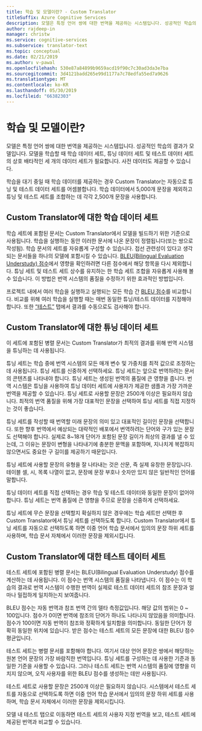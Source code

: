 ```yaml
---
title: 학습 및 모델이란? - Custom Translator
titleSuffix: Azure Cognitive Services
description: 모델은 특정 언어 쌍에 대한 번역을 제공하는 시스템입니다. 성공적인 학습의 결과가 모델입니다. 모델을 학습할 때 학습 데이터 세트, 튜닝 데이터 세트 및 테스트 데이터 세트의 상호 배타적인 세 개의 데이터 세트가 필요합니다.
author: rajdeep-in
manager: christw
ms.service: cognitive-services
ms.subservice: translator-text
ms.topic: conceptual
ms.date: 02/21/2019
ms.author: v-pawal
ms.openlocfilehash: 530e87a84899b9659acd19f90c7c30ad3da3e7ba
ms.sourcegitcommit: 3d4121badd265e99d1177a7c78edfa55ed7a9626
ms.translationtype: MT
ms.contentlocale: ko-KR
ms.lasthandoff: 05/30/2019
ms.locfileid: "66382303"
---
```

# <a name="what-are-trainings-and-models"></a>학습 및 모델이란?

모델은 특정 언어 쌍에 대한 번역을 제공하는 시스템입니다.
성공적인 학습의 결과가 모델입니다. 모델을 학습할 때 학습 데이터 세트, 튜닝 데이터 세트 및 테스트 데이터 세트의 상호 배타적인 세 개의 데이터 세트가 필요합니다. 사전 데이터도 제공할 수 있습니다.

학습을 대기 중일 때 학습 데이터를 제공하는 경우 Custom Translator는 자동으로 튜닝 및 테스트 데이터 세트를 어셈블합니다. 학습 데이터에서 5,000개 문장을 제외하고 튜닝 및 테스트 세트를 조합하는 데 각각 2,500개 문장을 사용합니다.

## <a name="training-dataset-for-custom-translator"></a>Custom Translator에 대한 학습 데이터 세트

학습 세트에 포함된 문서는 Custom Translator에서 모델을 빌드하기 위한 기준으로 사용됩니다. 학습을 실행하는 동안 이러한 문서에 나온 문장이 정렬됩니다(또는 쌍으로 작성됨). 학습 문서의 세트를 자유롭게 구성할 수 있습니다. 접선 관련성이 있다고 생각되는 문서들을 하나의 모델에 포함시킬 수 있습니다. [BLEU(Bilingual Evaluation Understudy) 점수](what-is-bleu-score.md)에서 영향을 확인하려면 다른 점수에서 해당 항목을 다시 제외합니다. 튜닝 세트 및 테스트 세트 상수를 유지하는 한 학습 세트 조합을 자유롭게 사용해 볼 수 있습니다. 이 방법은 번역 시스템의 품질을 수정하기 위한 효과적인 방법입니다.

프로젝트 내에서 여러 학습을 실행하고 실행되는 모든 학습 간 [BLEU 점수](what-is-bleu-score.md)를 비교합니다. 비교를 위해 여러 학습을 실행할 때는 매번 동일한 튜닝/테스트 데이터를 지정해야 합니다. 또한 [“테스트”](how-to-view-system-test-results.md) 탭에서 결과를 수동으로도 검사해야 합니다.

## <a name="tuning-dataset-for-custom-translator"></a>Custom Translator에 대한 튜닝 데이터 세트

이 세트에 포함된 병렬 문서는 Custom Translator가 최적의 결과를 위해 번역 시스템을 튜닝하는 데 사용됩니다.

튜닝 세트는 학습 중에 번역 시스템의 모든 매개 변수 및 가중치를 최적 값으로 조정하는 데 사용됩니다. 튜닝 세트를 신중하게 선택하세요. 튜닝 세트는 앞으로 번역하려는 문서의 콘텐츠를 나타내야 합니다. 튜닝 세트는 생성된 번역의 품질에 큰 영향을 줍니다. 번역 시스템은 튜닝을 사용하여 튜닝 데이터 세트에 사용자가 제공한 샘플과 가장 가까운 번역을 제공할 수 있습니다. 튜닝 세트로 사용할 문장은 2500개 이상은 필요하지 않습니다. 최적의 번역 품질을 위해 가장 대표적인 문장을 선택하여 튜닝 세트를 직접 지정하는 것이 좋습니다.

튜닝 세트를 작성할 때 번역할 미래 문장의 의미 있고 대표적인 길이인 문장을 선택합니다. 또한 향후 번역에서 예상되는 대략적인 배포에서 번역하려는 단어와 구가 있는 문장도 선택해야 합니다. 실제로 8~18개 단어가 포함된 문장 길이가 최상의 결과를 낼 수 있는데, 그 이유는 문장이 변형을 나타내기에 충분한 문맥을 포함하며, 지나치게 복잡하지 않으면서도 중요한 구 길이를 제공하기 때문입니다.

튜닝 세트에 사용할 문장의 유형을 잘 나타내는 것은 산문, 즉 실제 유창한 문장입니다. 테이블 셀, 시, 목록 나열이 없고, 문장에 문장 부호나 숫자만 있지 않은 일반적인 언어를 말합니다.

튜닝 데이터 세트를 직접 선택하는 경우 학습 및 테스트 데이터와 동일한 문장이 없어야 합니다. 튜닝 세트는 번역 품질에 큰 영향을 주므로 문장을 신중하게 선택하세요.

튜닝 세트에 무슨 문장을 선택할지 확실하지 않은 경우에는 학습 세트만 선택한 후 Custom Translator에서 튜닝 세트를 선택하도록 합니다. Custom Translator에서 튜닝 세트를 자동으로 선택하도록 하면 이중 언어 학습 문서에서 임의의 문장 하위 세트를 사용하며, 학습 문서 자체에서 이러한 문장을 제외시킵니다.

## <a name="testing-dataset-for-custom-translator"></a>Custom Translator에 대한 테스트 데이터 세트

테스트 세트에 포함된 병렬 문서는 BLEU(Bilingual Evaluation Understudy) 점수를 계산하는 데 사용됩니다. 이 점수는 번역 시스템의 품질을 나타냅니다. 이 점수는 이 학습의 결과로 번역 시스템이 수행한 번역이 실제로 테스트 데이터 세트의 참조 문장과 얼마나 밀접하게 일치하는지 보여줍니다.

BLEU 점수는 자동 번역과 참조 번역 간의 델타 측정값입니다. 해당 값의 범위는 0 ~ 100입니다. 점수가 0이면 번역에 참조의 단어가 하나도 나타나지 않았음을 의미합니다. 점수가 100이면 자동 번역이 참조와 정확하게 일치함을 의미합니다. 동일한 단어가 정확히 동일한 위치에 있습니다. 받은 점수는 테스트 세트의 모든 문장에 대한 BLEU 점수 평균입니다.

테스트 세트는 병렬 문서를 포함해야 합니다. 여기서 대상 언어 문장은 쌍에서 해당하는 원본 언어 문장의 가장 바람직한 번역입니다. 튜닝 세트를 구성하는 데 사용한 기준과 동일한 기준을 사용할 수 있습니다. 그러나 테스트 세트는 번역 시스템의 품질에 영향을 미치지 않으며, 오직 사용자를 위한 BLEU 점수를 생성하는 데만 사용됩니다.

테스트 세트로 사용할 문장은 2500개 이상은 필요하지 않습니다. 시스템에서 테스트 세트를 자동으로 선택하도록 하면 이중 언어 학습 문서에서 임의의 문장 하위 세트를 사용하며, 학습 문서 자체에서 이러한 문장을 제외시킵니다.

모델 내 테스트 탭으로 이동하면 테스트 세트의 사용자 지정 번역을 보고, 테스트 세트에 제공된 번역과 비교할 수 있습니다.
